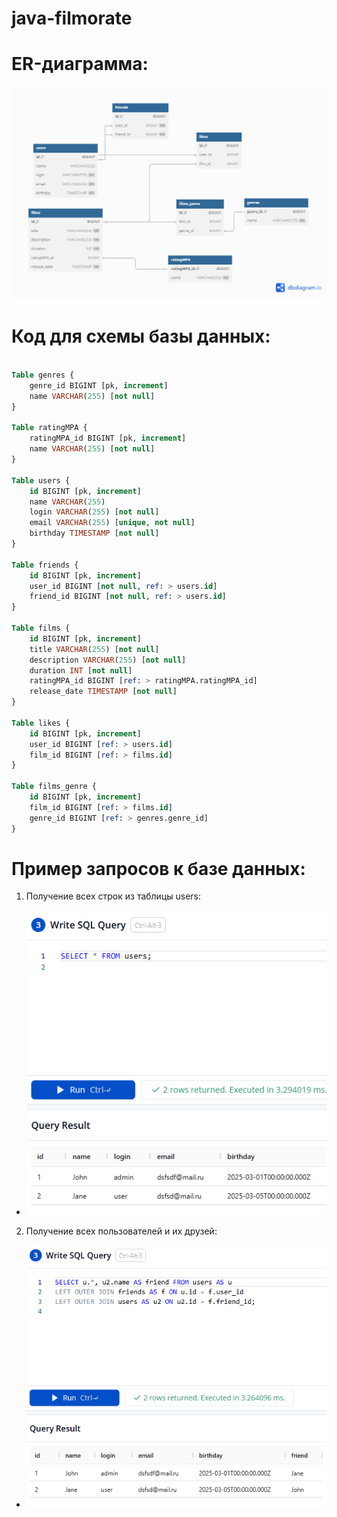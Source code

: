 # java-filmorate

# ER-диаграмма:

![Схема базы данных](database/Diagram.png)

# Код для схемы базы данных:

```sql

Table genres {
    genre_id BIGINT [pk, increment]
    name VARCHAR(255) [not null]
}

Table ratingMPA {
    ratingMPA_id BIGINT [pk, increment]
    name VARCHAR(255) [not null]
}

Table users {
    id BIGINT [pk, increment]
    name VARCHAR(255)
    login VARCHAR(255) [not null]
    email VARCHAR(255) [unique, not null]
    birthday TIMESTAMP [not null]
}

Table friends {
    id BIGINT [pk, increment]
    user_id BIGINT [not null, ref: > users.id]
    friend_id BIGINT [not null, ref: > users.id]
}

Table films {
    id BIGINT [pk, increment]
    title VARCHAR(255) [not null]
    description VARCHAR(255) [not null]
    duration INT [not null]
    ratingMPA_id BIGINT [ref: > ratingMPA.ratingMPA_id]
    release_date TIMESTAMP [not null]
}

Table likes {
    id BIGINT [pk, increment]
    user_id BIGINT [ref: > users.id]
    film_id BIGINT [ref: > films.id]
}

Table films_genre {
    id BIGINT [pk, increment]
    film_id BIGINT [ref: > films.id]
    genre_id BIGINT [ref: > genres.genre_id]
} 

```

# Пример запросов к базе данных:

1. Получение всех строк из таблицы users:

- ![Получение записей из таблицы users](database/img.png)

2. Получение всех пользователей и их друзей:

- ![Получение друзей](database/img_1.png)
